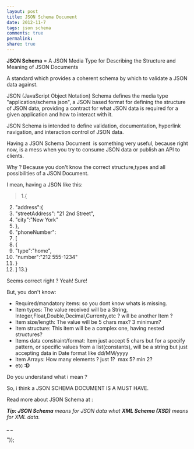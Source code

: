 ```yaml
---
layout: post
title: JSON Schema Document
date: 2012-11-7
tags: json schema
comments: true
permalink:
share: true
---
```



**JSON Schema** = A JSON Media Type for Describing the Structure and Meaning of JSON Documents

A standard which provides a coherent schema by which to validate a JSON data against.

JSON (JavaScript Object Notation) Schema defines the media type "application/schema json", a JSON based format for defining the structure of JSON data, providing a contract for what JSON data is required for a given application and how to interact with it.

JSON Schema is intended to define validation, documentation, hyperlink navigation, and interaction control of JSON data.

Having a JSON Schema Document  is something very useful, because right now, is a mess when you try to consume JSON data or publish an API to clients.

Why ? Because you don't know the correct structure,types and all possibilities of a JSON Document.

I mean, having a JSON like this:




> 1.{
2. "address":{
3. "streetAddress": "21 2nd Street",
4. "city":"New York"
5. },
6. "phoneNumber":
7. [
8. {
9. "type":"home",
10. "number":"212 555-1234"
11. }
12. ]
13.}



Seems correct right ? Yeah! Sure!

But, you don't know:




* Required/mandatory items: so you dont know whats is missing.
* Item types: The value received will be a String, Integer,Float,Double,Decimal,Currenty,etc ? will be another Item ?
* Item size/length: The value will be 5 chars max? 3 minimum?
* Item structure: This item will be a complex one, having nested structures?
* Items data constraint/format: Item just accept 5 chars but for a specify pattern, or specific values from a list(constants), will be a string but just accepting data in Date format like dd/MM/yyyy
* Item Arrays: How many elements ? just 1?  max 5? min 2? 
* etc **:D**

Do you understand what i mean ?


So, i think a JSON SCHEMA DOCUMENT IS A MUST HAVE.


Read more about JSON Schema at : 



_**Tip: JSON Schema** means for JSON data what **XML Schema (XSD)** means for XML data._


_
_

"));